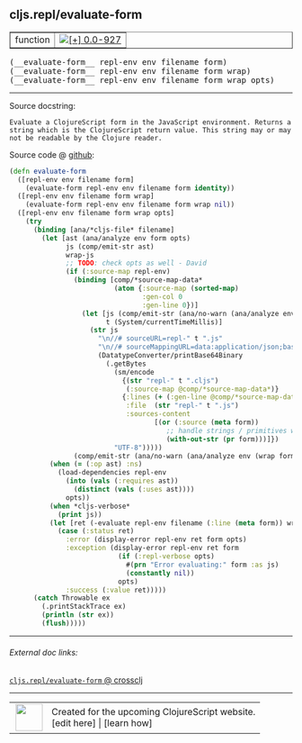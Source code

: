 ## cljs.repl/evaluate-form



 <table border="1">
<tr>
<td>function</td>
<td><a href="https://github.com/cljsinfo/cljs-api-docs/tree/0.0-927"><img valign="middle" alt="[+] 0.0-927" title="Added in 0.0-927" src="https://img.shields.io/badge/+-0.0--927-lightgrey.svg"></a> </td>
</tr>
</table>


 <samp>
(__evaluate-form__ repl-env env filename form)<br>
</samp>
 <samp>
(__evaluate-form__ repl-env env filename form wrap)<br>
</samp>
 <samp>
(__evaluate-form__ repl-env env filename form wrap opts)<br>
</samp>

---





Source docstring:

```
Evaluate a ClojureScript form in the JavaScript environment. Returns a
string which is the ClojureScript return value. This string may or may
not be readable by the Clojure reader.
```


Source code @ [github](https://github.com/clojure/clojurescript/blob/r2843/src/clj/cljs/repl.clj#L332-L389):

```clj
(defn evaluate-form
  ([repl-env env filename form]
    (evaluate-form repl-env env filename form identity))
  ([repl-env env filename form wrap]
    (evaluate-form repl-env env filename form wrap nil))
  ([repl-env env filename form wrap opts]
    (try
      (binding [ana/*cljs-file* filename]
        (let [ast (ana/analyze env form opts)
              js (comp/emit-str ast)
              wrap-js
              ;; TODO: check opts as well - David
              (if (:source-map repl-env)
                (binding [comp/*source-map-data*
                          (atom {:source-map (sorted-map)
                                 :gen-col 0
                                 :gen-line 0})]
                  (let [js (comp/emit-str (ana/no-warn (ana/analyze env (wrap form) opts)))
                        t (System/currentTimeMillis)]
                    (str js
                      "\n//# sourceURL=repl-" t ".js"
                      "\n//# sourceMappingURL=data:application/json;base64,"
                      (DatatypeConverter/printBase64Binary
                        (.getBytes
                          (sm/encode
                            {(str "repl-" t ".cljs")
                             (:source-map @comp/*source-map-data*)}
                            {:lines (+ (:gen-line @comp/*source-map-data*) 3)
                             :file  (str "repl-" t ".js")
                             :sources-content
                                    [(or (:source (meta form))
                                       ;; handle strings / primitives without metadata
                                       (with-out-str (pr form)))]})
                          "UTF-8")))))
                (comp/emit-str (ana/no-warn (ana/analyze env (wrap form) opts))))]
          (when (= (:op ast) :ns)
            (load-dependencies repl-env
              (into (vals (:requires ast))
                (distinct (vals (:uses ast))))
              opts))
          (when *cljs-verbose*
            (print js))
          (let [ret (-evaluate repl-env filename (:line (meta form)) wrap-js)]
            (case (:status ret)
              :error (display-error repl-env ret form opts)
              :exception (display-error repl-env ret form
                           (if (:repl-verbose opts)
                             #(prn "Error evaluating:" form :as js)
                             (constantly nil))
                           opts)
              :success (:value ret)))))
      (catch Throwable ex
        (.printStackTrace ex)
        (println (str ex))
        (flush)))))
```

<!--
Repo - tag - source tree - lines:

 <pre>
clojurescript @ r2843
└── src
    └── clj
        └── cljs
            └── <ins>[repl.clj:332-389](https://github.com/clojure/clojurescript/blob/r2843/src/clj/cljs/repl.clj#L332-L389)</ins>
</pre>

-->

---



###### External doc links:

[`cljs.repl/evaluate-form` @ crossclj](http://crossclj.info/fun/cljs.repl/evaluate-form.html)<br>

---

 <table>
<tr><td>
<img valign="middle" align="right" width="48px" src="http://i.imgur.com/Hi20huC.png">
</td><td>
Created for the upcoming ClojureScript website.<br>
[edit here] | [learn how]
</td></tr></table>

[edit here]:https://github.com/cljsinfo/cljs-api-docs/blob/master/cljsdoc/cljs.repl_evaluate-form.cljsdoc
[learn how]:https://github.com/cljsinfo/cljs-api-docs/wiki/cljsdoc-files

<!--

This information was too distracting to show to readers, but I'll leave it
commented here since it is helpful to:

- pretty-print the data used to generate this document
- and show how to retrieve that data



The API data for this symbol:

```clj
{:ns "cljs.repl",
 :name "evaluate-form",
 :signature ["[repl-env env filename form]"
             "[repl-env env filename form wrap]"
             "[repl-env env filename form wrap opts]"],
 :history [["+" "0.0-927"]],
 :type "function",
 :full-name-encode "cljs.repl_evaluate-form",
 :source {:code "(defn evaluate-form\n  ([repl-env env filename form]\n    (evaluate-form repl-env env filename form identity))\n  ([repl-env env filename form wrap]\n    (evaluate-form repl-env env filename form wrap nil))\n  ([repl-env env filename form wrap opts]\n    (try\n      (binding [ana/*cljs-file* filename]\n        (let [ast (ana/analyze env form opts)\n              js (comp/emit-str ast)\n              wrap-js\n              ;; TODO: check opts as well - David\n              (if (:source-map repl-env)\n                (binding [comp/*source-map-data*\n                          (atom {:source-map (sorted-map)\n                                 :gen-col 0\n                                 :gen-line 0})]\n                  (let [js (comp/emit-str (ana/no-warn (ana/analyze env (wrap form) opts)))\n                        t (System/currentTimeMillis)]\n                    (str js\n                      \"\\n//# sourceURL=repl-\" t \".js\"\n                      \"\\n//# sourceMappingURL=data:application/json;base64,\"\n                      (DatatypeConverter/printBase64Binary\n                        (.getBytes\n                          (sm/encode\n                            {(str \"repl-\" t \".cljs\")\n                             (:source-map @comp/*source-map-data*)}\n                            {:lines (+ (:gen-line @comp/*source-map-data*) 3)\n                             :file  (str \"repl-\" t \".js\")\n                             :sources-content\n                                    [(or (:source (meta form))\n                                       ;; handle strings / primitives without metadata\n                                       (with-out-str (pr form)))]})\n                          \"UTF-8\")))))\n                (comp/emit-str (ana/no-warn (ana/analyze env (wrap form) opts))))]\n          (when (= (:op ast) :ns)\n            (load-dependencies repl-env\n              (into (vals (:requires ast))\n                (distinct (vals (:uses ast))))\n              opts))\n          (when *cljs-verbose*\n            (print js))\n          (let [ret (-evaluate repl-env filename (:line (meta form)) wrap-js)]\n            (case (:status ret)\n              :error (display-error repl-env ret form opts)\n              :exception (display-error repl-env ret form\n                           (if (:repl-verbose opts)\n                             #(prn \"Error evaluating:\" form :as js)\n                             (constantly nil))\n                           opts)\n              :success (:value ret)))))\n      (catch Throwable ex\n        (.printStackTrace ex)\n        (println (str ex))\n        (flush)))))",
          :title "Source code",
          :repo "clojurescript",
          :tag "r2843",
          :filename "src/clj/cljs/repl.clj",
          :lines [332 389]},
 :full-name "cljs.repl/evaluate-form",
 :docstring "Evaluate a ClojureScript form in the JavaScript environment. Returns a\nstring which is the ClojureScript return value. This string may or may\nnot be readable by the Clojure reader."}

```

Retrieve the API data for this symbol:

```clj
;; from Clojure REPL
(require '[clojure.edn :as edn])
(-> (slurp "https://raw.githubusercontent.com/cljsinfo/cljs-api-docs/catalog/cljs-api.edn")
    (edn/read-string)
    (get-in [:symbols "cljs.repl/evaluate-form"]))
```

-->
